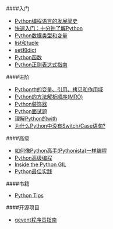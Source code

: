 ####入门
* [ Python编程语言的发展简史](http://www.15yan.com/story/1JKTBQvVk5e/)
* [快速入门：十分钟了解Python](http://blog.jobbole.com/43922/)
* [Python数据类型和变量](http://www.liaoxuefeng.com/wiki/0014316089557264a6b348958f449949df42a6d3a2e542c000/001431658624177ea4f8fcb06bc4d0e8aab2fd7aa65dd95000)
* [list和tuple](www.liaoxuefeng.com/wiki/0014316089557264a6b348958f449949df42a6d3a2e542c000/0014316724772904521142196b74a3f8abf93d8e97c6ee6000)
* [set和dict](www.liaoxuefeng.com/wiki/0014316089557264a6b348958f449949df42a6d3a2e542c000/00143167793538255adf33371774853a0ef943280573f4d000)
* [Python函数](http://www.cnblogs.com/vamei/archive/2012/06/01/2529500.html)
* [Python正则表达式指南](http://www.cnblogs.com/huxi/archive/2010/07/04/1771073.html)

####进阶
* [Python中的变量、引用、拷贝和作用域](http://xianglong.me/article/python-variable-quote-copy-and-scope/)
* [Python的方法解析顺序(MRO)](http://hanjianwei.com/2013/07/25/python-mro/)
* [Python装饰器](http://www.cnblogs.com/vamei/archive/2013/02/16/2820212.html)
* [Python面试题](http://xiaocong.github.io/blog/2013/06/16/python-interview-question-and-answer/)
* [理解Python的with](http://www.361way.com/python-with/3697.html)
* [为什么Python中没有Switch/Case语句?](http://python.jobbole.com/82008/)

####高级
* [如何像Python高手(Pythonista)一样编程](http://xianglong.me/article/how-to-code-like-a-pythonista-idiomatic-python/)
* [Python高级编程](http://dongweiming.github.io/Expert-Python/#1)
* [Inside the Python GIL](http://www.dabeaz.com/python/GIL.pdf)
* [Python最佳实践](http://docs.python-guide.org/en/latest/)

####书籍
* [Python Tips](http://book.pythontips.com/en/latest/index.html)

####开源项目
* [gevent程序员指南](http://xlambda.com/gevent-tutorial/)


